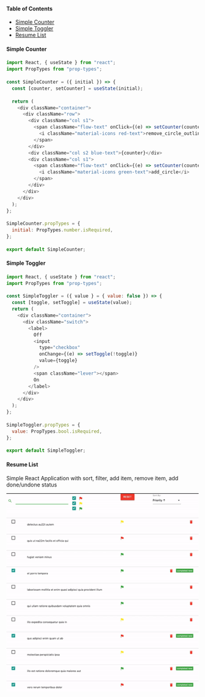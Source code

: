 #### Table of Contents

- [Simple Counter](#counter)
- [Simple Toggler](#simple-toggler)
- [Resume List](#resume-list)

#### Simple Counter

```javascript
import React, { useState } from "react";
import PropTypes from "prop-types";

const SimpleCounter = ({ initial }) => {
  const [counter, setCounter] = useState(initial);

  return (
    <div className="container">
      <div className="row">
        <div className="col s1">
          <span className="flow-text" onClick={(e) => setCounter(counter - 1)}>
            <i className="material-icons red-text">remove_circle_outline</i>
          </span>
        </div>
        <div className="col s2 blue-text">{counter}</div>
        <div className="col s1">
          <span className="flow-text" onClick={(e) => setCounter(counter + 1)}>
            <i className="material-icons green-text">add_circle</i>
          </span>
        </div>
      </div>
    </div>
  );
};

SimpleCounter.propTypes = {
  initial: PropTypes.number.isRequired,
};

export default SimpleCounter;
```

#### Simple Toggler

```javascript
import React, { useState } from "react";
import PropTypes from "prop-types";

const SimpleToggler = ({ value } = { value: false }) => {
  const [toggle, setToggle] = useState(value);
  return (
    <div className="container">
      <div className="switch">
        <label>
          Off
          <input
            type="checkbox"
            onChange={(e) => setToggle(!toggle)}
            value={toggle}
          />
          <span className="lever"></span>
          On
        </label>
      </div>
    </div>
  );
};

SimpleToggler.propTypes = {
  value: PropTypes.bool.isRequired,
};

export default SimpleToggler;
```

#### Resume List

Simple React Application with sort, filter, add item, remove item, add done/undone status

<p><img src="./assets/resume_list_demo_1.gif" /></p>
